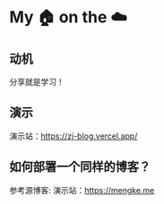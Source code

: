# My 🏠 on the ☁️

## 动机

分享就是学习！

## 演示

演示站：<https://zj-blog.vercel.app/>

## 如何部署一个同样的博客？

参考源博客: 演示站：<https://mengke.me>
